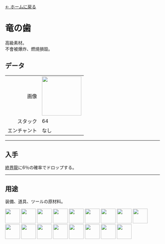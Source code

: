 [← ホームに戻る](../)
# 竜の歯
高級素材。  
不會被爆炸、燃燒損毀。

## データ
<table>
    <tr><td align="end">画像</td><td><img src="https://i.imgur.com/ZJn6ZOj.png" width="128"/></td></tr>
    <tr><td align="end">スタック</td><td>64</td></tr>
    <tr><td align="end">エンチャント</td><td>なし</td></tr>
</table>

---

## 入手
[終界龍](https://minecraft.fandom.com/ja/wiki/エンダードラゴン)に6％の確率でドロップする。

---

## 用途
装備、道具、ツールの原材料。

<a href="fast_break_magic_wand.md"><img src="https://i.imgur.com/W49RaLU.png" width="48"/></a>
<a href="fast_fill_magic_wand.md"><img src="https://i.imgur.com/7cOnwYJ.png" width="48"/></a>
<a href="pickaxe.md"><img src="https://i.imgur.com/8Az4lnz.png" width="48"/></a>
<a href="axe.md"><img src="https://i.imgur.com/uysb6iv.png" width="48"/></a>
<a href="bow.md"><img src="https://i.imgur.com/OG1BKLZ.gif" width="48"/></a>
<a href="crossbow.md"><img src="https://i.imgur.com/1U1Va07.gif" width="48"/></a>
<a href="sword.md"><img src="https://i.imgur.com/Pr9Lvlq.png" width="48"/></a>
<a href="shovel.md"><img src="https://i.imgur.com/PWVHzv7.png" width="48"/></a>
<a href="hoe.md"><img src="https://i.imgur.com/9KdiXDi.png" width="48"/></a>
<a href="helmet.md"><img src="https://i.imgur.com/zZtcnuU.png" width="48"/></a>
<a href="chestplate.md"><img src="https://i.imgur.com/A2lVkZG.png" width="48"/></a>
<a href="leggings.md"><img src="https://i.imgur.com/2GF9HK6.png" width="48"/></a>
<a href="boots.md"><img src="https://i.imgur.com/eTBvKLO.png" width="48"/></a>
<a href="entity_storage_rope.md"><img src="https://i.imgur.com/ZvzYK32.png" width="48"/></a>
<a href="entity_storage_rope.md"><img src="https://i.imgur.com/horYOR1.png" width="48"/></a>
<a href="entity_storage_rope.md"><img src="https://i.imgur.com/bLvlyCD.png" width="48"/></a>
<a href="entity_storage_rope.md"><img src="https://i.imgur.com/qvrHVFH.png" width="48"/></a>
